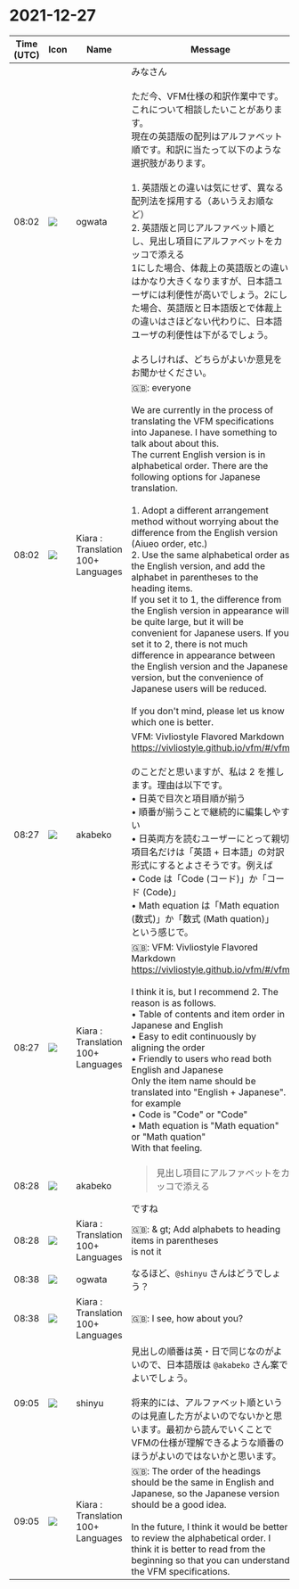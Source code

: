 # 2021-12-27

|Time (UTC)|Icon|Name|Message|
|---|---|---|---|
|08:02|![](https://avatars.slack-edge.com/2019-11-22/845042642576_070441337abaca9fb7b3_72.png)|ogwata|みなさん<br><br>ただ今、VFM仕様の和訳作業中です。これについて相談したいことがあります。<br>現在の英語版の配列はアルファベット順です。和訳に当たって以下のような選択肢があります。<br><br>1. 英語版との違いは気にせず、異なる配列法を採用する（あいうえお順など）<br>2. 英語版と同じアルファベット順とし、見出し項目にアルファベットをカッコで添える<br>1にした場合、体裁上の英語版との違いはかなり大きくなりますが、日本語ユーザには利便性が高いでしょう。2にした場合、英語版と日本語版とで体裁上の違いはさほどない代わりに、日本語ユーザの利便性は下がるでしょう。<br><br>よろしければ、どちらがよいか意見をお聞かせください。|
|08:02|![](https://avatars.slack-edge.com/2021-08-02/2324149410423_2aa7423c4133ecb9f168_72.png)|Kiara : Translation 100+ Languages|🇬🇧: everyone<br><br>We are currently in the process of translating the VFM specifications into Japanese. I have something to talk about about this.<br>The current English version is in alphabetical order. There are the following options for Japanese translation.<br><br>1. Adopt a different arrangement method without worrying about the difference from the English version (Aiueo order, etc.)<br>2. Use the same alphabetical order as the English version, and add the alphabet in parentheses to the heading items.<br>If you set it to 1, the difference from the English version in appearance will be quite large, but it will be convenient for Japanese users. If you set it to 2, there is not much difference in appearance between the English version and the Japanese version, but the convenience of Japanese users will be reduced.<br><br>If you don't mind, please let us know which one is better.|
|08:27|![](https://avatars.slack-edge.com/2019-05-15/624511073651_25909952cd7a069ceed2_72.png)|akabeko|VFM: Vivliostyle Flavored Markdown<br><https://vivliostyle.github.io/vfm/#/vfm><br><br>のことだと思いますが、私は 2 を推します。理由は以下です。<br>• 日英で目次と項目順が揃う<br>• 順番が揃うことで継続的に編集しやすい<br>• 日英両方を読むユーザーにとって親切<br>項目名だけは「英語 + 日本語」の対訳形式にするとよさそうです。例えば<br>• Code は「Code (コード)」か「コード (Code)」<br>• Math equation は「Math equation (数式)」か「数式 (Math quation)」<br>という感じで。|
|08:27|![](https://avatars.slack-edge.com/2021-08-02/2324149410423_2aa7423c4133ecb9f168_72.png)|Kiara : Translation 100+ Languages|🇬🇧: VFM: Vivliostyle Flavored Markdown<br><https://vivliostyle.github.io/vfm/#/vfm><br><br>I think it is, but I recommend 2. The reason is as follows.<br>• Table of contents and item order in Japanese and English<br>• Easy to edit continuously by aligning the order<br>• Friendly to users who read both English and Japanese<br>Only the item name should be translated into "English + Japanese". for example<br>• Code is "Code" or "Code"<br>• Math equation is "Math equation" or "Math quation"<br>With that feeling.|
|08:28|![](https://avatars.slack-edge.com/2019-05-15/624511073651_25909952cd7a069ceed2_72.png)|akabeko|<blockquote>見出し項目にアルファベットをカッコで添える</blockquote>ですね|
|08:28|![](https://avatars.slack-edge.com/2021-08-02/2324149410423_2aa7423c4133ecb9f168_72.png)|Kiara : Translation 100+ Languages|🇬🇧: &amp; gt; Add alphabets to heading items in parentheses<br>is not it|
|08:38|![](https://avatars.slack-edge.com/2019-11-22/845042642576_070441337abaca9fb7b3_72.png)|ogwata|なるほど、`@shinyu` さんはどうでしょう？|
|08:38|![](https://avatars.slack-edge.com/2021-08-02/2324149410423_2aa7423c4133ecb9f168_72.png)|Kiara : Translation 100+ Languages|🇬🇧: I see, how about you?|
|09:05|![](https://avatars.slack-edge.com/2018-04-27/354445776386_e258f5ed5ba887b08668_72.jpg)|shinyu|見出しの順番は英・日で同じなのがよいので、日本語版は `@akabeko` さん案でよいでしょう。<br><br>将来的には、アルファベット順というのは見直した方がよいのでないかと思います。最初から読んでいくことでVFMの仕様が理解できるような順番のほうがよいのではないかと思います。|
|09:05|![](https://avatars.slack-edge.com/2021-08-02/2324149410423_2aa7423c4133ecb9f168_72.png)|Kiara : Translation 100+ Languages|🇬🇧: The order of the headings should be the same in English and Japanese, so the Japanese version should be a good idea.<br><br>In the future, I think it would be better to review the alphabetical order. I think it is better to read from the beginning so that you can understand the VFM specifications.|
